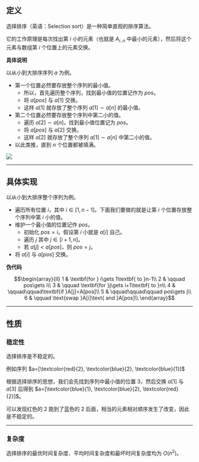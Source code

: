 ## 定义


选择排序（英语：Selection sort）是一种简单直观的排序算法。

它的工作原理是每次找出第 $i$ 小的元素（也就是 $A_{i..n}$ 中最小的元素），然后将这个元素与数组第 $i$ 个位置上的元素交换。


**具体说明**

以从小到大排序序列 $a$ 为例。

- 第一个位置必然要存放整个序列的最小值。
    - 所以，首先遍历整个序列，找到最小值的位置记作为 $pos$。
    - 将 $a[pos]$ 与 $a[1]$ 交换。
    - 这样 $a[1]$ 就存放了整个序列 $a[1]\sim a[n]$ 的最小值。
- 第二个位置必然要存放整个序列中第二小的值。
    - 遍历 $a[2]\sim a[n]$，找到最小值位置记为 $pos$。
    - 将 $a[pos]$ 与 $a[2]$ 交换。
    - 这样 $a[2]$ 就存放了整个序列 $a[1]\sim a[n]$ 中第二小的值。
- 以此类推，直到 $n$ 个位置都被填满。


![](https://oi-wiki.org/basic/images/selection-sort-animate.svg)

___


## 具体实现

以从小到大排序整个序列为例。

- 遍历所有位置 $i$，其中 $i\in [1,n-1]$。下面我们要做的就是让第 $i$ 个位置存放整个序列中第 $i$ 小的值。
- 维护一个最小值的位置记作 $pos$。
    - 初始化 $pos=i$。假设第 $i$ 小就是 $a[i]$ 自己。
    - 遍历 $j$ 其中 $j\in [i+1,n]$。
    - 若 $a[j]<a[pos]$，则 $pos=j$。
- 将 $a[i]$ 与 $a[pos]$ 交换。


**伪代码**


$$\begin{array}{ll}
1 & \textbf{for } i\gets 1\textbf{ to }n-1\\
2 & \qquad pos\gets i\\
3 & \qquad \textbf{for }j\gets i+1\textbf{ to }n\\
4 & \qquad\qquad\textbf{if }A[j]<A[pos]\\
5 & \qquad\qquad\qquad pos\gets j\\
6 & \qquad \text{swap }A[i]\text{ and }A[pos]\\
\end{array}$$


___



## 性质

### 稳定性

选择排序是不稳定的。

例如序列 $a=[\textcolor{red}{2}, \textcolor{blue}{2}, \textcolor{blue}{1}]$

根据选择排序的思想，我们会先找到序列中最小值的位置 $3$，然后交换 $a[1]$ 与 $a[3]$ 后得到 $a=[\textcolor{blue}{1}, \textcolor{blue}{2}, \textcolor{red}{2}]$。

可以发现红色的 $2$ 跑到了蓝色的 $2$ 后面，相当的元素相对顺序发生了改变，因此是不稳定的。

___

### 复杂度

选择排序的最优时间复杂度、平均时间复杂度和最坏时间复杂度均为 $O(n^2)$。